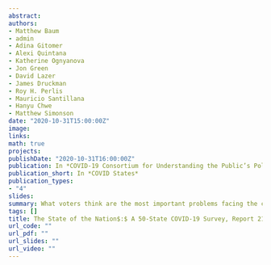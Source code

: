 ```yaml
---
abstract: 
authors:
- Matthew Baum
- admin
- Adina Gitomer
- Alexi Quintana
- Katherine Ognyanova
- Jon Green
- David Lazer
- James Druckman
- Roy H. Perlis
- Mauricio Santillana
- Hanyu Chwe
- Matthew Simonson
date: "2020-10-31T15:00:00Z"
image:
links:
math: true
projects:
publishDate: "2020-10-31T16:00:00Z"
publication: In *COVID-19 Consortium for Understanding the Public’s Policy Preferences Across States*
publication_short: In *COVID States*
publication_types:
- "4"
slides: 
summary: What voters think are the most important problems facing the country today.
tags: []
title: The State of the Nation$:$ A 50-State COVID-19 Survey, Report 21$:$ Most Important Problems Facing the Country Today
url_code: ""
url_pdf: ""
url_slides: ""
url_video: ""
---
```



